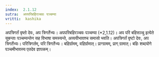 ```yaml
---
index:  2.1.12
sutra:  अपपरिबहिरञ्चवः पञ्चम्या
vritti:  kashika 
---
```


अपत्रिगर्तं वृष्तो देवः, अप त्रिगर्तेभ्यः। अपपरिबहिरञ्चवः पञ्चम्या (*2,1.12)। अप परि बहिसञ्चु इत्येते सुबन्ताः पञ्चम्यन्तेन सह विभाषा समस्यन्ते, अव्ययीभावश्च समासो भवति। अपत्रिगर्तं वृष्टो देवः, अप त्रिगर्तेभ्यः। परित्रिगर्तम्, परि त्रिगर्तेभ्यः। बहिर्ग्रामम्, वहिर्ग्रामात्। प्राग्ग्रामम्, प्राग् ग्रामात्। बहिः शब्दयोगे पञ्चमीभावस्य एतदेव ज्ञापकम्।

